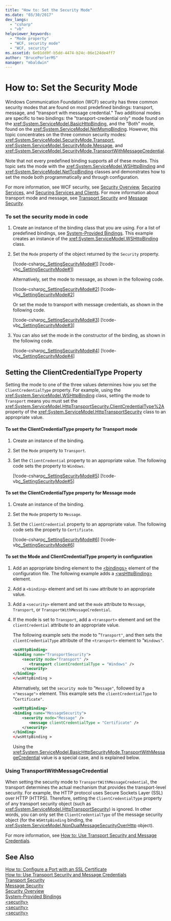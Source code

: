 ```yaml
---
title: "How to: Set the Security Mode"
ms.date: "03/30/2017"
dev_langs: 
  - "csharp"
  - "vb"
helpviewer_keywords: 
  - "Mode property"
  - "WCF, security mode"
  - "WCF, security"
ms.assetid: 6e01dd9f-b5dd-4474-b24c-06e124de4ff7
author: "BrucePerlerMS"
manager: "mbaldwin"
---
```

# How to: Set the Security Mode
Windows Communication Foundation (WCF) security has three common security modes that are found on most predefined bindings: transport, message, and "transport with message credential." Two additional modes are specific to two bindings: the "transport-credential only" mode found on the <xref:System.ServiceModel.BasicHttpBinding>, and the "Both" mode, found on the <xref:System.ServiceModel.NetMsmqBinding>. However, this topic concentrates on the three common security modes: <xref:System.ServiceModel.SecurityMode.Transport>, <xref:System.ServiceModel.SecurityMode.Message>, and <xref:System.ServiceModel.SecurityMode.TransportWithMessageCredential>.  
  
 Note that not every predefined binding supports all of these modes. This topic sets the mode with the <xref:System.ServiceModel.WSHttpBinding> and <xref:System.ServiceModel.NetTcpBinding> classes and demonstrates how to set the mode both programmatically and through configuration.  
  
 For more information, see WCF security, see [Security Overview](../../../docs/framework/wcf/feature-details/security-overview.md), [Securing Services](../../../docs/framework/wcf/securing-services.md), and [Securing Services and Clients](../../../docs/framework/wcf/feature-details/securing-services-and-clients.md). For more information about transport mode and message, see [Transport Security](../../../docs/framework/wcf/feature-details/transport-security.md) and [Message Security](../../../docs/framework/wcf/feature-details/message-security-in-wcf.md).  
  
### To set the security mode in code  
  
1. Create an instance of the binding class that you are using. For a list of predefined bindings, see [System-Provided Bindings](../../../docs/framework/wcf/system-provided-bindings.md). This example creates an instance of the <xref:System.ServiceModel.WSHttpBinding> class.  
  
2. Set the `Mode` property of the object returned by the `Security` property.  
  
    [!code-csharp[c_SettingSecurityMode#1](../../../samples/snippets/csharp/VS_Snippets_CFX/c_settingsecuritymode/cs/source.cs#1)]
    [!code-vb[c_SettingSecurityMode#1](../../../samples/snippets/visualbasic/VS_Snippets_CFX/c_settingsecuritymode/vb/source.vb#1)]  
  
    Alternatively, set the mode to message, as shown in the following code.  
  
    [!code-csharp[c_SettingSecurityMode#2](../../../samples/snippets/csharp/VS_Snippets_CFX/c_settingsecuritymode/cs/source.cs#2)]
    [!code-vb[c_SettingSecurityMode#2](../../../samples/snippets/visualbasic/VS_Snippets_CFX/c_settingsecuritymode/vb/source.vb#2)]  
  
    Or set the mode to transport with message credentials, as shown in the following code.  
  
    [!code-csharp[c_SettingSecurityMode#3](../../../samples/snippets/csharp/VS_Snippets_CFX/c_settingsecuritymode/cs/source.cs#3)]
    [!code-vb[c_SettingSecurityMode#3](../../../samples/snippets/visualbasic/VS_Snippets_CFX/c_settingsecuritymode/vb/source.vb#3)]  
  
3. You can also set the mode in the constructor of the binding, as shown in the following code.  
  
    [!code-csharp[c_SettingSecurityMode#4](../../../samples/snippets/csharp/VS_Snippets_CFX/c_settingsecuritymode/cs/source.cs#4)]
    [!code-vb[c_SettingSecurityMode#4](../../../samples/snippets/visualbasic/VS_Snippets_CFX/c_settingsecuritymode/vb/source.vb#4)]  
  
## Setting the ClientCredentialType Property  
 Setting the mode to one of the three values determines how you set the `ClientCredentialType` property. For example, using the <xref:System.ServiceModel.WSHttpBinding> class, setting the mode to `Transport` means you must set the <xref:System.ServiceModel.HttpTransportSecurity.ClientCredentialType%2A> property of the <xref:System.ServiceModel.HttpTransportSecurity> class to an appropriate value.  
  
#### To set the ClientCredentialType property for Transport mode  
  
1. Create an instance of the binding.  
  
2. Set the `Mode` property to `Transport`.  
  
3. Set the `ClientCredential` property to an appropriate value. The following code sets the property to `Windows`.  
  
    [!code-csharp[c_SettingSecurityMode#5](../../../samples/snippets/csharp/VS_Snippets_CFX/c_settingsecuritymode/cs/source.cs#5)]
    [!code-vb[c_SettingSecurityMode#5](../../../samples/snippets/visualbasic/VS_Snippets_CFX/c_settingsecuritymode/vb/source.vb#5)]  
  
#### To set the ClientCredentialType property for Message mode  
  
1. Create an instance of the binding.  
  
2. Set the `Mode` property to `Message`.  
  
3. Set the `ClientCredential` property to an appropriate value. The following code sets the property to `Certificate`.  
  
    [!code-csharp[c_SettingSecurityMode#6](../../../samples/snippets/csharp/VS_Snippets_CFX/c_settingsecuritymode/cs/source.cs#6)]
    [!code-vb[c_SettingSecurityMode#6](../../../samples/snippets/visualbasic/VS_Snippets_CFX/c_settingsecuritymode/vb/source.vb#6)]  
  
#### To set the Mode and ClientCredentialType property in configuration  
  
1. Add an appropriate binding element to the [\<bindings>](../../../docs/framework/configure-apps/file-schema/wcf/bindings.md) element of the configuration file. The following example adds a [\<wsHttpBinding>](../../../docs/framework/configure-apps/file-schema/wcf/wshttpbinding.md) element.  
  
2. Add a `<binding>` element and set its `name` attribute to an appropriate value.  
  
3. Add a `<security>` element and set the `mode` attribute to `Message`, `Transport`, or `TransportWithMessageCredential`.  
  
4. If the mode is set to `Transport`, add a `<transport>` element and set the `clientCredential` attribute to an appropriate value.  
  
    The following example sets the mode to "`Transport"`, and then sets the `clientCredentialType` attribute of the `<transport>` element to "`Windows"`.  
  
   ```xml  
   <wsHttpBinding>  
   <binding name="TransportSecurity">  
       <security mode="Transport" />  
          <transport clientCredentialType = "Windows" />  
       </security>  
   </binding>  
   </wsHttpBinding >  
   ```  
  
    Alternatively, set the `security mode` to "`Message"`, followed by a `<"message">` element. This example sets the `clientCredentialType` to "`Certificate"`.  
  
   ```xml  
   <wsHttpBinding>  
   <binding name="MessageSecurity">  
       <security mode="Message" />  
          <message clientCredentialType = "Certificate" />  
       </security>  
   </binding>  
   </wsHttpBinding >  
   ```  
  
    Using the <xref:System.ServiceModel.BasicHttpSecurityMode.TransportWithMessageCredential> value is a special case, and is explained below.  
  
### Using TransportWithMessageCredential  
 When setting the security mode to `TransportWithMessageCredential`, the transport determines the actual mechanism that provides the transport-level security. For example, the HTTP protocol uses Secure Sockets Layer (SSL) over HTTP (HTTPS). Therefore, setting the `ClientCredentialType` property of any transport security object (such as <xref:System.ServiceModel.HttpTransportSecurity>) is ignored.  In other words, you can only set the `ClientCredentialType` of the message security object (for the `WSHttpBinding` binding, the <xref:System.ServiceModel.NonDualMessageSecurityOverHttp> object).  
  
 For more information, see [How to: Use Transport Security and Message Credentials](../../../docs/framework/wcf/feature-details/how-to-use-transport-security-and-message-credentials.md).  
  
## See Also  
 [How to: Configure a Port with an SSL Certificate](../../../docs/framework/wcf/feature-details/how-to-configure-a-port-with-an-ssl-certificate.md)  
 [How to: Use Transport Security and Message Credentials](../../../docs/framework/wcf/feature-details/how-to-use-transport-security-and-message-credentials.md)  
 [Transport Security](../../../docs/framework/wcf/feature-details/transport-security.md)  
 [Message Security](../../../docs/framework/wcf/feature-details/message-security-in-wcf.md)  
 [Security Overview](../../../docs/framework/wcf/feature-details/security-overview.md)  
 [System-Provided Bindings](../../../docs/framework/wcf/system-provided-bindings.md)  
 [\<security>](../../../docs/framework/configure-apps/file-schema/wcf/security-of-wshttpbinding.md)  
 [\<security>](../../../docs/framework/configure-apps/file-schema/wcf/security-of-basichttpbinding.md)  
 [\<security>](../../../docs/framework/configure-apps/file-schema/wcf/security-of-nettcpbinding.md)
